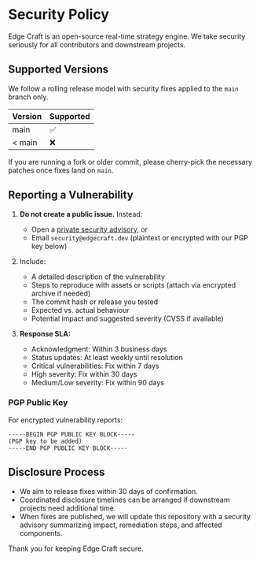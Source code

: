 # Security Policy

Edge Craft is an open-source real-time strategy engine. We take security seriously for all contributors and downstream projects.

## Supported Versions

We follow a rolling release model with security fixes applied to the `main` branch only.

| Version | Supported          |
| ------- | ------------------ |
| main    | :white_check_mark: |
| < main  | :x:                |

If you are running a fork or older commit, please cherry-pick the necessary patches once fixes land on `main`.

## Reporting a Vulnerability

1. **Do not create a public issue.** Instead:
   - Open a [private security advisory](https://github.com/dcversus/edgecraft/security/advisories/new), or
   - Email `security@edgecraft.dev` (plaintext or encrypted with our PGP key below)

2. Include:
   - A detailed description of the vulnerability
   - Steps to reproduce with assets or scripts (attach via encrypted archive if needed)
   - The commit hash or release you tested
   - Expected vs. actual behaviour
   - Potential impact and suggested severity (CVSS if available)

3. **Response SLA:**
   - Acknowledgment: Within 3 business days
   - Status updates: At least weekly until resolution
   - Critical vulnerabilities: Fix within 7 days
   - High severity: Fix within 30 days
   - Medium/Low severity: Fix within 90 days

### PGP Public Key

For encrypted vulnerability reports:

```
-----BEGIN PGP PUBLIC KEY BLOCK-----
(PGP key to be added)
-----END PGP PUBLIC KEY BLOCK-----
```

## Disclosure Process

- We aim to release fixes within 30 days of confirmation.
- Coordinated disclosure timelines can be arranged if downstream projects need additional time.
- When fixes are published, we will update this repository with a security advisory summarizing impact, remediation steps, and affected components.

Thank you for keeping Edge Craft secure.
